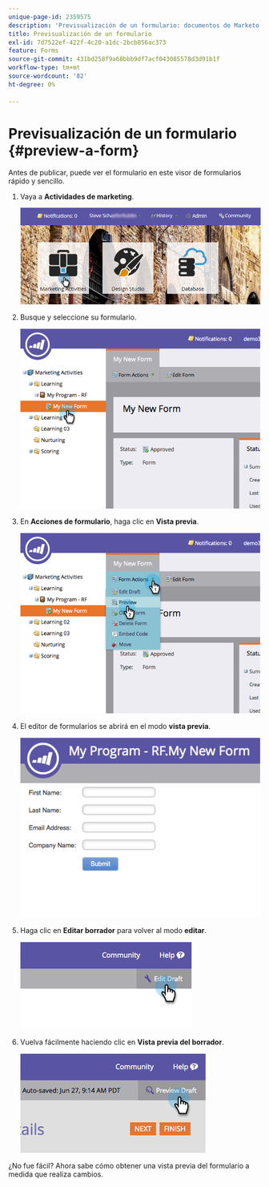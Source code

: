 ```yaml
---
unique-page-id: 2359575
description: 'Previsualización de un formulario: documentos de Marketo, documentación del producto'
title: Previsualización de un formulario
exl-id: 7d7522ef-422f-4c20-a1dc-2bcb856ac373
feature: Forms
source-git-commit: 431bd258f9a68bbb9df7acf043085578d3d91b1f
workflow-type: tm+mt
source-wordcount: '82'
ht-degree: 0%

---
```


# Previsualización de un formulario {#preview-a-form}

Antes de publicar, puede ver el formulario en este visor de formularios rápido y sencillo.

1. Vaya a **Actividades de marketing**.

   ![](assets/login-marketing-activities-6.png)

1. Busque y seleccione su formulario.

   ![](assets/image2014-9-15-17-3a45-3a51.png)

1. En **Acciones de formulario**, haga clic en **Vista previa**.

   ![](assets/image2014-9-15-17-3a46-3a9.png)

1. El editor de formularios se abrirá en el modo **vista previa**.

   ![](assets/image2014-9-15-17-3a46-3a17.png)

1. Haga clic en **Editar borrador** para volver al modo **editar**.

   ![](assets/image2014-9-15-17-3a46-3a37.png)

1. Vuelva fácilmente haciendo clic en **Vista previa del borrador**.

   ![](assets/image2014-9-15-17-3a46-3a45.png)

¿No fue fácil? Ahora sabe cómo obtener una vista previa del formulario a medida que realiza cambios.
